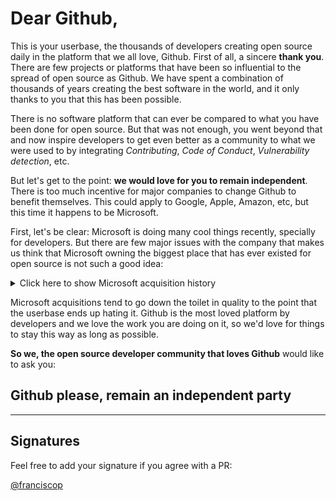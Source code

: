 # Dear Github,

This is your userbase, the thousands of developers creating open source daily in the platform that we all love, Github. First of all, a sincere **thank you**. There are few projects or platforms that have been so influential to the spread of open source as Github. We have spent a combination of thousands of years creating the best software in the world, and it only thanks to you that this has been possible.

There is no software platform that can ever be compared to what you have been done for open source. But that was not enough, you went beyond that and now inspire developers to get even better as a community to what we were used to by integrating *Contributing*, *Code of Conduct*, *Vulnerability detection*, etc.

But let's get to the point: **we would love for you to remain independent**. There is too much incentive for major companies to change Github to benefit themselves. This could apply to Google, Apple, Amazon, etc, but this time it happens to be Microsoft.

First, let's be clear: Microsoft is doing many cool things recently, specially for developers. But there are few major issues with the company that makes us think that Microsoft owning the biggest place that has ever existed for open source is not such a good idea:

<details><summary>Click here to show Microsoft acquisition history</summary>

- Memory trip: **90s**. [This has been repeated ad nauseam](https://news.ycombinator.com/item?id=17221527) so I won't be explaining it here. If anyone reading this started programming within the last 10 years, please do a bit of research. Even after all the damage that Microsoft did to Linux and Open Source, let's for a moment assume that the company is different now.

- Past: **Hotmail**. Hotmail was a pretty good email service, but we've seen it becoming worse and worse to the point of being unusable as it became more and more integrated with Microsoft platforms. Everyone liked Hotmail, now everyone hates it.

- Recent past: **Skype**. There was a slice of time where Skype was the main calling method of the internet. Since Microsoft acquired it, they have come to the point that the only time you hear it named is from people trying to escape from them or having a major issue. Everyone liked Skype, now everyone hates it.

- Recent past: **Windows 10**. Forced updates, dark patterns to trick you into updating, etc. The company showed a huge contempt for its paying users at this stage.

- Present: **VS Code**. This seems to be a universally liked product by everyone who has tried it. Kudos on that.

- Future: **we don't know**. While Satya Nadella seems to be doing things right, the past 2 years have only been a tiny slice of the history of Microsoft. Culture doesn't change in a couple of years, and the next CEO might be another Steve Ballmer. This is the main problem of benevolent dictatorships, that the successor might turn them around.

</details>

Microsoft acquisitions tend to go down the toilet in quality to the point that the userbase ends up hating it. Github is the most loved platform by developers and we love the work you are doing on it, so we'd love for things to stay this way as long as possible.

**So we, the open source developer community that loves Github** would like to ask you:

## Github please, remain an independent party


***

## Signatures

Feel free to add your signature if you agree with a PR:

[@franciscop](https://github.com/franciscop)
